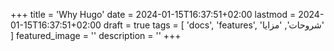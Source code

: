 +++
title = 'Why Hugo'
date = 2024-01-15T16:37:51+02:00
lastmod = 2024-01-15T16:37:51+02:00
draft = true
tags = [
    'docs',
    'features',
    'شروحات',
    'مزايا'
    ]
featured_image = ''
description = ''
+++
